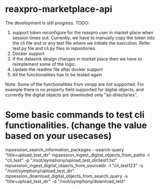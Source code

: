 # reaxpro-marketplace-api

The development is still progress.
TODO:
1. support token reconfigure for the reaxpro user in market place when session times out. Currently, we have to manually copy the token into the cli file and or any test file where we initiate the execution. Refer test.py file and cli.py files in repositories.
2. Docker support
3. If the datasink design changes in market place then we have to reimplement some of the logic.
4. Update the readme file after docker support
5. All the functionalities has to be tested again

Note: Some of the functionalities from vimpp are not supported. For example there is no property field supported for digital objects, and currently the digital objects are downloded only "as-directories".


# Some basic commands to test cli functionalities. (change the value based on your usecases)
mpsession_search_information_packages --search-query "title=upload_test_dir"
mpsession_ingest_digital_objects_from_paths -t "cli_test" -p "/root/symphony/upload_test_dir/test1.txt"
mpsession_ingest_digital_objects_from_sourcedir -t "cli_test123" -s "/root/symphony/upload_test_dir"
mpsession_download_digital_objects_from_search_query -s "title=upload_test_dir" -d "/root/symphony/download_test"
